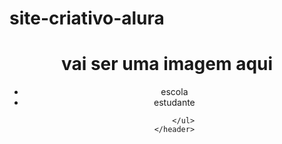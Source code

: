 # site-criativo-alura
<!DOCTYPE html>
<html lang="en">
<head>
    <meta charset="UTF-8">
    <meta http-equiv="X-UA-Compatible" content="IE=edge">
    <meta name="viewport" content="width=device-width, initial-scale=1.0">
    <title>Document</title>
    <link rel="stylesheet" href="style.css">
</head>
<body>
    <header>
        <h1>vai ser uma imagem aqui</h1>
        <ul>
            <li>escola</li>
            <li>estudante</li>

        </ul>
    </header>
    
</body>
</html>

